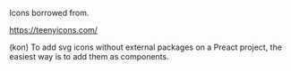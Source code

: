Icons borrowed from.

https://teenyicons.com/

(kon) To add svg icons without external packages on a Preact project, the easiest way is to add them as components.  
